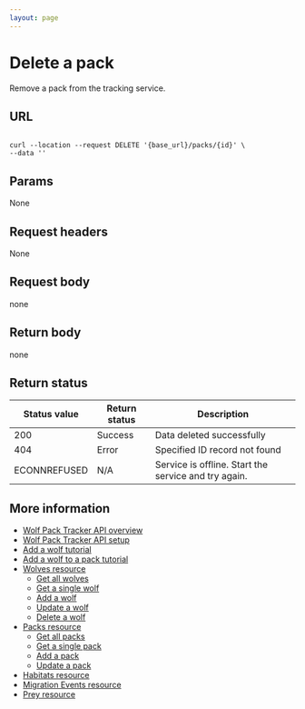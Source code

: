```yaml
---
layout: page
---
```


# Delete a pack

Remove a pack from the tracking service.

## URL

```shell

curl --location --request DELETE '{base_url}/packs/{id}' \
--data ''
```

## Params

None

## Request headers

None

## Request body

none

## Return body

none

## Return status

| Status value | Return status | Description |
| ------------- | ----------- | ----------- |
| 200 | Success | Data deleted successfully |
| 404 | Error | Specified ID record not found |
| ECONNREFUSED | N/A | Service is offline. Start the service and try again. |

## More information

* [Wolf Pack Tracker API overview](../index.md)
* [Wolf Pack Tracker API setup](../getting-started.md)
* [Add a wolf tutorial](tutorials/add-wolf-tutorial.md)
* [Add a wolf to a pack tutorial](tutorials/update-pack-tutorial.md)
* [Wolves resource](wolves.md)
    * [Get all wolves](wolves-get-all.md)
    * [Get a single wolf](wolves-get-single.md)
    * [Add a wolf](wolves-post.md)
    * [Update a wolf](wolves-put.md)
    * [Delete a wolf](wolves-delete.md)
* [Packs resource](packs.md)
    * [Get all packs](packs-get-all.md)
    * [Get a single pack](packs-get-single.md)
    * [Add a pack](packs-post.md)
    * [Update a  pack](packs-put.md)
* [Habitats resource](habitats.md)
* [Migration Events resource](migration-events.md)
* [Prey resource](prey.md)
